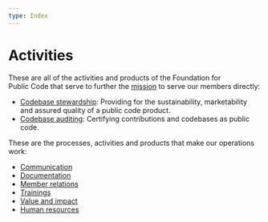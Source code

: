 ```yaml
---
type: Index
---
```


# Activities

These are all of the activities and products of the Foundation for Public Code that serve to further the [mission](../organization/mission.md) to serve our members directly:

* [Codebase stewardship](codebase-stewardship/index.md): Providing for the sustainability, marketability and assured quality of a public code product.
* [Codebase auditing](codebase-auditing/index.md): Certifying contributions and codebases as public code.

These are the processes, activities and products that make our operations work:

* [Communication](communication/index.md)
* [Documentation](documentation/index.md)
* [Member relations](member-relations/index.md)
* [Trainings](trainings/index.md)
* [Value and impact](value-and-impact/index.md)
* [Human resources](human-resources/index.md)
